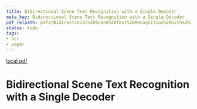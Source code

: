 ```yaml
---
title: Bidirectional Scene Text Recognition with a Single Decoder
meta_key: Bidirectional Scene Text Recognition with a Single Decoder
pdf_relpath: pdfs/Bidirectional%20Scene%20Text%20Recognition%20with%20a%20Single%20Decoder.pdf
status: todo
tags:
- ocr
- paper
---
```


[local pdf](../../../pdfs/Bidirectional%20Scene%20Text%20Recognition%20with%20a%20Single%20Decoder.pdf)

# Bidirectional Scene Text Recognition with a Single Decoder
